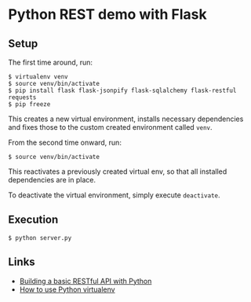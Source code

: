 # Python REST demo with Flask

## Setup

The first time around, run:

```
$ virtualenv venv
$ source venv/bin/activate
$ pip install flask flask-jsonpify flask-sqlalchemy flask-restful requests
$ pip freeze
```

This creates a new virtual environment, installs necessary dependencies and fixes those to the custom created environment called `venv`.

From the second time onward, run:

```
$ source venv/bin/activate
```

This reactivates a previously created virtual env, so that all installed dependencies are in place.

To deactivate the virtual environment, simply execute `deactivate`.

## Execution

```
$ python server.py
```

## Links

* [Building a basic RESTful API with Python](https://www.codementor.io/sagaragarwal94/building-a-basic-restful-api-in-python-58k02xsiq)
* [How to use Python virtualenv](https://www.pythonforbeginners.com/basics/how-to-use-python-virtualenv)